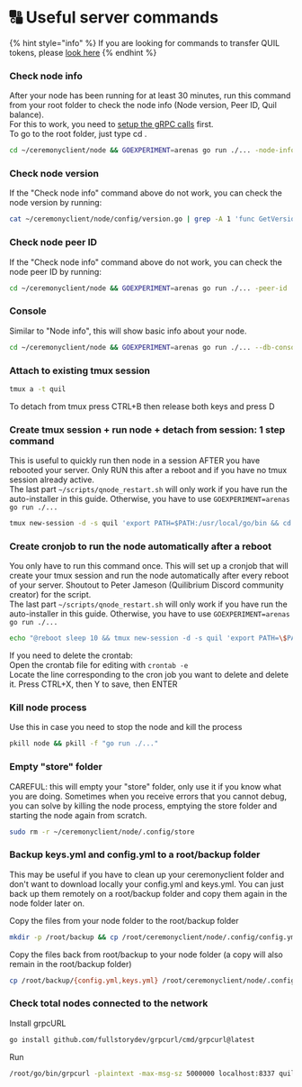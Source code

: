 # 🔠 Useful server commands

{% hint style="info" %}
If you are looking for commands to transfer QUIL tokens, please [look here](https://app.gitbook.com/o/OarGuxi0cVButvqcFwRt/s/G8xnbuGv4YmbeRKqTig0/)
{% endhint %}

### Check node info&#x20;

After your node has been running for at least 30 minutes, run this command from your root folder to check the node info (Node version, Peer ID, Quil balance).\
For this to work, you need to [setup the gRPC calls](set-up-the-grpc-calls.md) first.\
To go to the root folder, just type cd .

```bash
cd ~/ceremonyclient/node && GOEXPERIMENT=arenas go run ./... -node-info
```

### Check node version&#x20;

If the "Check node info" command above do not work, you can check the node version by running:

```bash
cat ~/ceremonyclient/node/config/version.go | grep -A 1 'func GetVersion() \[\]byte {' | grep -Eo '0x[0-9a-fA-F]+' | xargs printf '%d.%d.%d'
```

### Check node peer ID&#x20;

If the "Check node info" command above do not work, you can check the node peer ID by running:

```bash
cd ~/ceremonyclient/node && GOEXPERIMENT=arenas go run ./... -peer-id
```

### Console&#x20;

Similar to "Node info", this will show basic info about your node.

```bash
cd ~/ceremonyclient/node && GOEXPERIMENT=arenas go run ./... --db-console
```

### Attach to existing tmux session

```bash
tmux a -t quil
```

To detach from tmux press CTRL+B then release both keys and press D

### Create tmux session + run node + detach from session: 1 step command&#x20;

This is useful to quickly run then node in a session AFTER you have rebooted your server. Only RUN this after a reboot and if you have no tmux session already active.\
The last part `~/scripts/qnode_restart.sh` will only work if you have run the auto-installer in this guide. Otherwise, you have to use `GOEXPERIMENT=arenas go run ./...`

```bash
tmux new-session -d -s quil 'export PATH=$PATH:/usr/local/go/bin && cd ~/ceremonyclient/node && ~/scripts/qnode_restart.sh'
```

### Create cronjob to run the node automatically after a reboot&#x20;

You only have to run this command once. This will set up a cronjob that will create your tmux session and run the node automatically after every reboot of your server. Shoutout to Peter Jameson (Quilibrium Discord community creator) for the script.\
The last part `~/scripts/qnode_restart.sh` will only work if you have run the auto-installer in this guide. Otherwise, you have to use `GOEXPERIMENT=arenas go run ./...`

```bash
echo "@reboot sleep 10 && tmux new-session -d -s quil 'export PATH=\$PATH:/usr/local/go/bin && cd ~/ceremonyclient/node && ~/scripts/qnode_restart.sh'" | crontab -
```

If you need to delete the crontab:\
Open the crontab file for editing with `crontab -e`\
Locate the line corresponding to the cron job you want to delete and delete it. Press CTRL+X, then Y to save, then ENTER

### Kill node process&#x20;

Use this in case you need to stop the node and kill the process

```bash
pkill node && pkill -f "go run ./..."
```

### Empty "store" folder&#x20;

CAREFUL: this will empty your "store" folder, only use it if you know what you are doing. Sometimes when you receive errors that you cannot debug, you can solve by killing the node process, emptying the store folder and starting the node again from scratch.

```bash
sudo rm -r ~/ceremonyclient/node/.config/store
```

### Backup keys.yml and config.yml to a root/backup folder&#x20;

This may be useful if you have to clean up your ceremonyclient folder and don't want to download locally your config.yml and keys.yml. You can just back up them remotely on a root/backup folder and copy them again in the node folder later on.

Copy the files from your node folder to the root/backup folder

```bash
mkdir -p /root/backup && cp /root/ceremonyclient/node/.config/config.yml /root/backup && cp /root/ceremonyclient/node/.config/keys.yml /root/backup
```

Copy the files back from root/backup to your node folder (a copy will also remain in the root/backup folder)

```bash
cp /root/backup/{config.yml,keys.yml} /root/ceremonyclient/node/.config/
```

### Check total nodes connected to the network&#x20;

Install grpcURL

```bash
go install github.com/fullstorydev/grpcurl/cmd/grpcurl@latest
```

Run

```bash
/root/go/bin/grpcurl -plaintext -max-msg-sz 5000000 localhost:8337 quilibrium.node.node.pb.NodeService.GetPeerInfo | grep peerId | wc -l
```

